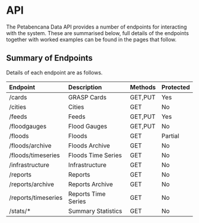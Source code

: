 # API

The Petabencana Data API provides a number of endpoints for interacting with the system. These are summarised below, full details of the endpoints together with worked examples can be found in the pages that follow.

## Summary of Endpoints

Details of each endpoint are as follows.

| Endpoint | Description | Methods | Protected |
| :--- | :--- | :--- | :--- |
| /cards | GRASP Cards | GET,PUT | Yes |
| /cities | Cities | GET | No |
| /feeds | Feeds | GET,PUT | Yes |
| /floodgauges | Flood Gauges | GET,PUT | No |
| /floods | Floods | GET | Partial |
| /floods/archive | Floods Archive | GET | No |
| /floods/timeseries | Floods Time Series | GET | No |
| /infrastructure | Infrastructure | GET | No |
| /reports | Reports | GET | No |
| /reports/archive | Reports Archive | GET | No |
| /reports/timeseries | Reports Time Series | GET | No |
| /stats/\* | Summary Statistics | GET | No |

